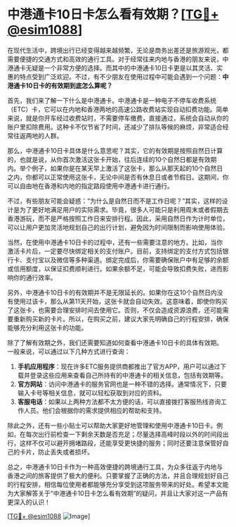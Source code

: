 # 中港通卡10日卡怎么看有效期？[[TG💪+ @esim1088](https://t.me/s/esim1088)]

在现代生活中，跨境出行已经变得越来越频繁，无论是商务出差还是旅游观光，都需要便捷的交通方式和高效的通行工具。对于经常往来内地与香港的朋友来说，中港通卡无疑是一个非常方便的选择。而其中的中港通卡10日卡更是以其灵活、实惠的特点受到广泛欢迎。不过，有不少朋友在使用过程中可能会遇到一个问题：**中港通卡10日卡的有效期到底怎么算呢？**

首先，我们来了解一下什么是中港通卡。中港通卡是一种电子不停车收费系统（ETC）卡，它可以在内地和香港两地的高速公路收费站实现自动扣费功能。简单来说，就是你开车经过收费站时，不需要停车缴费，直接通过，系统会自动从你的账户里扣除费用。这种卡不仅节省了时间，还减少了排队等候的麻烦，非常适合经常往返两地的人群。

那么，中港通卡10日卡具体是什么意思呢？其实，它的有效期是按照自然日计算的，也就是说，从你首次激活这张卡开始，往后连续的10个自然日都是有效期内。举个例子，如果你是在某天早上激活了这张卡，那么从那天起的10个自然日之内，你都可以正常使用这张卡，无论中间是否有休息日或者节假日。这期间，你可以自由地在香港和内地的指定路段使用中港通卡进行通行。

不过，有些朋友可能会疑惑：“为什么是自然日而不是工作日呢？”其实，这样的设计是为了更好地满足用户的实际需求。毕竟，很多人可能只是利用周末或者假期去香港游玩，而不是严格按照工作日来安排行程。因此，采用自然日作为计时单位，可以让用户更加灵活地规划自己的出行计划，避免因为时间限制而影响使用体验。

当然，在使用中港通卡10日卡的过程中，还有一些需要注意的地方。比如，当你激活卡片后，一定要尽快绑定相关的支付账户。目前，支持绑定的支付方式包括银行卡、支付宝以及微信等多种渠道。绑定完成后，你需要确保账户中有足够的余额或信用额度，以保证扣费顺利进行。如果余额不足，可能会导致扣费失败，进而影响你的通行效率。

另外，中港通卡10日卡的有效期并不是无限延长的。如果你在这10个自然日内没有使用过该卡，那么从第11天开始，这张卡就会自动失效。这意味着，即使你购买了这张卡，也需要合理安排时间去使用它。否则，不仅会造成资源浪费，还可能需要重新购买新的卡片。所以，在购买之前，建议大家先明确自己的行程安排，确保能够充分利用这张卡的功能。

除了了解有效期之外，我们还需要知道如何查看中港通卡10日卡的具体有效期。一般来说，可以通过以下几种方式进行查询：

1. **手机应用程序**：现在许多ETC服务提供商都推出了官方APP，用户可以通过下载并登录这些应用来查看自己所持有的中港通卡的相关信息，包括有效期等。
2. **官方网站**：访问中港通卡的服务官网也是一种不错的选择。通常情况下，只要输入卡号等相关信息，就可以轻松获取到对应的资料。
3. **客服电话**：如果以上两种方法都不太方便的话，可以直接拨打客服热线咨询工作人员。他们会根据你的需求提供相应的帮助和支持。

除此之外，还有一些小贴士可以帮助大家更好地管理和使用中港通卡10日卡。例如，在每次出行前检查一下剩余天数是否充足；尽量选择高峰时段以外的时间段出行，这样不仅可以避开拥堵路段，还能享受更快捷的服务；同时还要注意保管好自己的卡片，防止丢失或者损坏。

总之，中港通卡10日卡作为一种高效便捷的跨境通行工具，为众多往返于内地与香港之间的旅客提供了极大的便利。只要掌握了正确的方法，并且合理规划好自己的行程安排，相信每位使用者都能够充分享受到这项服务带来的好处。希望本文能为大家解答关于“中港通卡10日卡怎么看有效期”的疑问，并且让大家对这一产品有更深入的认识！

[[TG💪+ @esim1088](https://t.me/s/esim1088) ![Image](https://i.postimg.cc/4NQfJmqS/Snipaste-2025-05-13-00-14-12.png)]